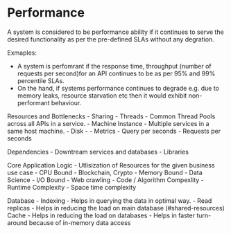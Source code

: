 # Performance

A system is considered to be performance ability if it continues to serve the desired functionality as per the pre-defined SLAs without any degration.

Exmaples:
 - A system is perfomrant if the response time, throughput (number of requests per second)for an API continues to be as per 95% and 99% percentile SLAs.
 - On the hand, if systems performance continues to degrade e.g. due to memory leaks, resource starvation etc then it would exhibit non-performant behaviour.



Resources and Bottlenecks
    - Sharing
        - Threads - Common Thread Pools across all APIs in a service.
        - Machine Instance  - Multiple services in a same host machine.
        - Disk - 
    - Metrics
        - Query per seconds
        - Requests per seconds

Dependencies
    - Downtream services and databases
    - Libraries

Core Application Logic
    - Utlisization of Resources for the given business use case
        - CPU Bound - Blockchain, Crypto
        - Memory Bound - Data Science
        - I/O Bound - Web crawling
    - Code / Algorithm Compexlity
        - Runtime Complexity
        - Space time complexity

Database
    - Indexing - Helps in querying the data in optimal way.
    - Read replicas - Helps in reducing the load on main database (#shared-resources)
Cache
    -  Helps in reducing the load on databases
    -  Helps in faster turn-around because of in-memory data access
